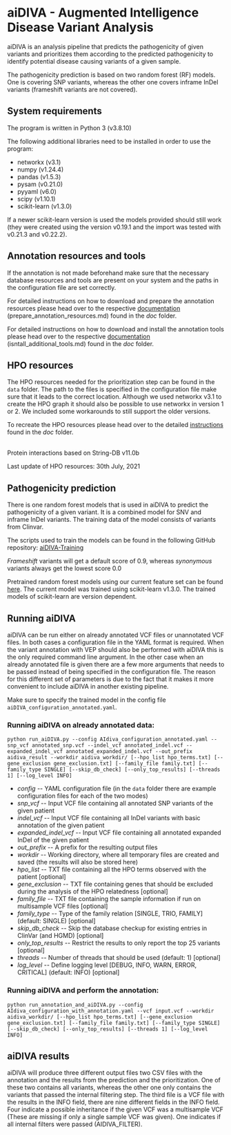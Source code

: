 # aiDIVA - Augmented Intelligence Disease Variant Analysis

aiDIVA is an analysis pipeline that predicts the pathogenicity of given variants and prioritizes them according to the predicted pathogenicity to identify potential disease causing variants of a given sample.

The pathogenicity prediction is based on two random forest (RF) models. One is covering SNP variants, whereas the other one covers inframe InDel variants (frameshift variants are not covered).


## System requirements
The program is written in Python 3 (v3.8.10)

The following additional libraries need to be installed in order to use the program:

+ networkx (v3.1)
+ numpy (v1.24.4)
+ pandas (v1.5.3)
+ pysam (v0.21.0)
+ pyyaml (v6.0)
+ scipy (v1.10.1)
+ scikit-learn (v1.3.0)

If a newer scikit-learn version is used the models provided should still work (they were created using the version v0.19.1 and the import was tested with v0.21.3 and v0.22.2).


## Annotation resources and tools
If the annotation is not made beforehand make sure that the necessary database resources and tools are present on your system and the paths in the configuration file are set correctly.

For detailed instructions on how to download and prepare the annotation resources please head over to the respective [documentation](https://github.com/imgag/AIdiva/blob/master/doc/prepare_annotation_resources.md) (prepare_annotation_resources.md) found in the _doc_ folder.

For detailed instructions on how to download and install the annotation tools please head over to the respective [documentation](https://github.com/imgag/AIdiva/blob/master/doc/install_additional_tools.md) (isntall_additional_tools.md) found in the _doc_ folder.


## HPO resources
The HPO resources needed for the prioritization step can be found in the `data` folder. The path to the files is specified in the configuration file make sure that it leads to the correct location. Although we used networkx v3.1 to create the HPO graph it should also be possible to use networkx in version 1 or 2. We included some workarounds to still support the older versions.

To recreate the HPO resources please head over to the detailed [instructions](https://github.com/imgag/AIdiva/blob/master/doc/recreate_hpo_resources.md) found in the _doc_ folder.
<br>
<br>

Protein interactions based on String-DB v11.0b

Last update of HPO resources: 30th July, 2021



## Pathogenicity prediction
There is one random forest models that is used in aiDIVA to predict the pathogenicity of a given variant. It is a combined model for SNV and inframe InDel variants. The training data of the model consists of variants from Clinvar.

The scripts used to train the models can be found in the following GitHub repository: [aiDIVA-Training](https://github.com/imgag/aiDIVA-Training)

_Frameshift_ variants will get a default score of 0.9, whereas _synonymous_ variants always get the lowest score 0.0

Pretrained random forest models using our current feature set can be found [here](https://download.imgag.de/ahboced1/aiDIVA_pretrained_models/). The current model was trained using scikit-learn v1.3.0. The trained models of scikit-learn are version dependent.

## Running aiDIVA
aiDIVA can be run either on already annotated VCF files or unannotated VCF files. In both cases a configuration file in the YAML format is required. When the variant annotation with VEP should also be performed with aiDIVA this is the only required command line argument. In the other case when an already annotated file is given there are a few more arguments that needs to be passed instead of being specified in the configuration file. The reason for this different set of parameters is due to the fact that it makes it more convenient to include aiDIVA in another existing pipeline.

Make sure to specify the trained model in the config file `aiDIVA_configuration_annotated.yaml`.

### Running aiDIVA on already annotated data:

```
python run_aiDIVA.py --config AIdiva_configuration_annotated.yaml --snp_vcf annotated_snp.vcf --indel_vcf annotated_indel.vcf --expanded_indel_vcf annotated_expanded_indel.vcf --out_prefix aidiva_result --workdir aidiva_workdir/ [--hpo_list hpo_terms.txt] [--gene_exclusion gene_exclusion.txt] [--family_file family.txt] [--family_type SINGLE] [--skip_db_check] [--only_top_results] [--threads 1] [--log_level INFO]
```

+ _config_ -- YAML configuration file (in the `data` folder there are example configuration files for each of the two modes)
+ _snp_vcf_ -- Input VCF file containing all annotated SNP variants of the given patient
+ _indel_vcf_ -- Input VCF file containing all InDel variants with basic annotation of the given patient
+ _expanded_indel_vcf_ -- Input VCF file containing all annotated expanded InDel of the given patient
+ _out_prefix_ -- A prefix for the resulting output files
+ _workdir_ -- Working directory, where all temporary files are created and saved (the results will also be stored here)
+ _hpo_list_ -- TXT file containing all the HPO terms observed with the patient [optional]
+ _gene_exclusion_ -- TXT file containing genes that should be excluded during the analysis of the HPO relatedness [optional]
+ _family_file_ -- TXT file containing the sample information if run on multisample VCF files [optional]
+ _family_type_ -- Type of the family relation [SINGLE, TRIO, FAMILY] (default: SINGLE) [optional]
+ _skip_db_check_ -- Skip the database checkup for existing entries in ClinVar (and HGMD) [optional]
+ _only_top_results_ -- Restrict the results to only report the top 25 variants [optional]
+ _threads_ -- Number of threads that should be used (default: 1) [optional]
+ _log_level_ -- Define logging level [DEBUG, INFO, WARN, ERROR, CRITICAL] (default: INFO) [optional]

### Running aiDIVA and perform the annotation:

```
python run_annotation_and_aiDIVA.py --config AIdiva_configuration_with_annotation.yaml --vcf input.vcf --workdir aidiva_workdir/ [--hpo_list hpo_terms.txt] [--gene_exclusion gene_exclusion.txt] [--family_file family.txt] [--family_type SINGLE] [--skip_db_check] [--only_top_results] [--threads 1] [--log_level INFO]
```


## aiDIVA results
aiDIVA will produce three different output files two CSV files with the annotation and the results from the prediction and the prioritization. One of these two contains all variants, whereas the other one only contains the variants that passed the internal filtering step. The third file is a VCF file with the results in the INFO field, there are nine different fields in the INFO field. Four indicate a possible inheritance if the given VCF was a multisample VCF (These are missing if only a single sample VCF was given). One indicates if all internal filters were passed (AIDIVA_FILTER).
